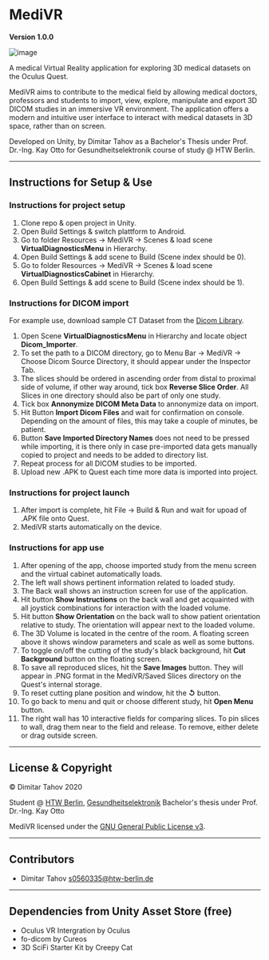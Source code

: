 # MediVR

**Version 1.0.0**

![image](Gallery/Screenshot%202020-11-26%20at%2013.25.58)

A medical Virtual Reality application for exploring 3D medical datasets on the Oculus Quest.

MediVR aims to contribute to the medical field by allowing medical doctors, professors and students to import, view, explore, manipulate and export 3D DICOM studies in an immersive VR environment. The application offers a modern and intuitive user interface to interact with medical datasets in 3D space, rather than on screen.

Developed on Unity, by Dimitar Tahov as a Bachelor's Thesis under Prof. Dr.-Ing. Kay Otto for Gesundheitselektronik course of study @ HTW Berlin.

---

## Instructions for Setup & Use

### Instructions for project setup

  1. Clone repo & open project in Unity.
  2. Open Build Settings & switch plattform to Android.
  3. Go to folder Resources -> MediVR -> Scenes & load scene **VirtualDiagnosticsMenu** in Hierarchy.
  4. Open Build Settings & add scene to Build (Scene index should be 0).
  5. Go to folder Resources -> MediVR -> Scenes & load scene **VirtualDiagnosticsCabinet** in Hierarchy.
  6. Open Build Settings & add scene to Build (Scene index should be 1).

### Instructions for DICOM import

For example use, download sample CT Dataset from the [Dicom Library](https://www.dicomlibrary.com).

  1. Open Scene **VirtualDiagnosticsMenu** in Hierarchy and locate object **Dicom_Importer**.
  2. To set the path to a DICOM directory, go to Menu Bar -> MediVR -> Choose Dicom Source Directory, it should appear under the Inspector Tab.
  3. The slices should be ordered in ascending order from distal to proximal side of volume, if other way around, tick box **Reverse Slice Order**. All Slices in one directory should also be part of only one study.
  4. Tick box **Annonymize DICOM Meta Data** to annonymize data on import.
  5. Hit Button **Import Dicom Files** and wait for confirmation on console. Depending on the amount of files, this may take a couple of minutes, be patient.
  6. Button **Save Imported Directory Names** does not need to be pressed while importing, it is there only in case pre-imported data gets manually copied to project and needs to be added to directory list.
  7. Repeat process for all DICOM studies to be imported.
  8. Upload new .APK to Quest each time more data is imported into project.

### Instructions for project launch

  1. After import is complete, hit File -> Build & Run and wait for upoad of .APK file onto Quest.
  2. MediVR starts automatically on the device.

### Instructions for app use

  1. After opening of the app, choose imported study from the menu screen and the virtual cabinet automatically loads.
  2. The left wall shows pertinent information related to loaded study.
  3. The Back wall shows an instruction screen for use of the application.
  2. Hit button **Show Instructions** on the back wall and get acquainted with all joystick combinations for interaction with the loaded volume.
  3. Hit button **Show Orientation** on the back wall to show patient orientation relative to study. The orientation will appear next to the loaded volume.
  6. The 3D Volume is located in the centre of the room. A floating screen above it shows window parameters and scale as well as some buttons.
  3. To toggle on/off the cutting of the study's black background, hit **Cut Background** button on the floating screen.
  8. To save all reproduced slices, hit the **Save Images** button. They will appear in .PNG format in the MediVR/Saved Slices directory on the Quest's internal storage.
  3. To reset cutting plane position and window, hit the **↺** button.
  4. To go back to menu and quit or choose different study, hit **Open Menu** button.
  10. The right wall has 10 interactive fields for comparing slices. To pin slices to wall, drag them near to the field and release. To remove, either delete or drag outside screen.

---

## License & Copyright

© Dimitar Tahov 2020

Student @ [HTW Berlin](https://www.htw-berlin.de), [Gesundheitselektronik](https://ge-bachelor.htw-berlin.de) Bachelor's thesis under Prof. Dr.-Ing. Kay Otto

MediVR licensed under the [GNU General Public License v3](LICENSE.txt).

---

## Contributors

  - Dimitar Tahov <s0560335@htw-berlin.de>

---

## Dependencies from Unity Asset Store (free)
  
  - Oculus VR Intergration by Oculus
  - fo-dicom by Cureos
  - 3D SciFi Starter Kit by Creepy Cat

